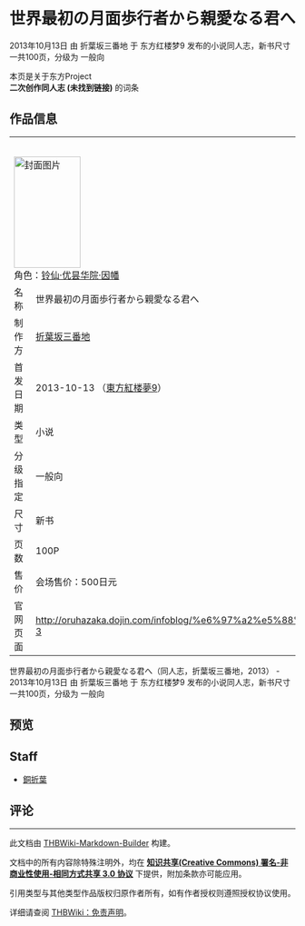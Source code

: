 # 世界最初の月面歩行者から親愛なる君へ

<!-- source html: G:\repos\THBWiki-Markdown-Builder\THBWikiMarkdown\Temp\main\9\93\ns0%3A%E4%B8%96%E7%95%8C%E6%9C%80%E5%88%9D%E3%81%AE%E6%9C%88%E9%9D%A2%E6%AD%A9%E8%A1%8C%E8%80%85%E3%81%8B%E3%82%89%E8%A6%AA%E6%84%9B%E3%81%AA%E3%82%8B%E5%90%9B%E3%81%B8.html -->

2013年10月13日 由 折葉坂三番地 于 东方红楼梦9 发布的小说同人志，新书尺寸一共100页，分级为 一般向

本页是关于东方Project  
 **二次创作同人志 (未找到链接)** 的词条
## 作品信息

<table><tbody><tr><th colspan="3">基本信息</th></tr><tr><td class="cover-artwork-mobile" colspan="2"><a href="./文件-世界最初の月面歩行者から親愛なる君へ封面.jpg.md" class="image" title="封面图片"><img alt="封面图片" src="https://upload.thwiki.cc/thumb/2/26/%E4%B8%96%E7%95%8C%E6%9C%80%E5%88%9D%E3%81%AE%E6%9C%88%E9%9D%A2%E6%AD%A9%E8%A1%8C%E8%80%85%E3%81%8B%E3%82%89%E8%A6%AA%E6%84%9B%E3%81%AA%E3%82%8B%E5%90%9B%E3%81%B8%E5%B0%81%E9%9D%A2.jpg/117px-%E4%B8%96%E7%95%8C%E6%9C%80%E5%88%9D%E3%81%AE%E6%9C%88%E9%9D%A2%E6%AD%A9%E8%A1%8C%E8%80%85%E3%81%8B%E3%82%89%E8%A6%AA%E6%84%9B%E3%81%AA%E3%82%8B%E5%90%9B%E3%81%B8%E5%B0%81%E9%9D%A2.jpg" decoding="async" loading="lazy" width="117" height="196" srcset="https://upload.thwiki.cc/thumb/2/26/%E4%B8%96%E7%95%8C%E6%9C%80%E5%88%9D%E3%81%AE%E6%9C%88%E9%9D%A2%E6%AD%A9%E8%A1%8C%E8%80%85%E3%81%8B%E3%82%89%E8%A6%AA%E6%84%9B%E3%81%AA%E3%82%8B%E5%90%9B%E3%81%B8%E5%B0%81%E9%9D%A2.jpg/175px-%E4%B8%96%E7%95%8C%E6%9C%80%E5%88%9D%E3%81%AE%E6%9C%88%E9%9D%A2%E6%AD%A9%E8%A1%8C%E8%80%85%E3%81%8B%E3%82%89%E8%A6%AA%E6%84%9B%E3%81%AA%E3%82%8B%E5%90%9B%E3%81%B8%E5%B0%81%E9%9D%A2.jpg 1.5x, https://upload.thwiki.cc/thumb/2/26/%E4%B8%96%E7%95%8C%E6%9C%80%E5%88%9D%E3%81%AE%E6%9C%88%E9%9D%A2%E6%AD%A9%E8%A1%8C%E8%80%85%E3%81%8B%E3%82%89%E8%A6%AA%E6%84%9B%E3%81%AA%E3%82%8B%E5%90%9B%E3%81%B8%E5%B0%81%E9%9D%A2.jpg/234px-%E4%B8%96%E7%95%8C%E6%9C%80%E5%88%9D%E3%81%AE%E6%9C%88%E9%9D%A2%E6%AD%A9%E8%A1%8C%E8%80%85%E3%81%8B%E3%82%89%E8%A6%AA%E6%84%9B%E3%81%AA%E3%82%8B%E5%90%9B%E3%81%B8%E5%B0%81%E9%9D%A2.jpg 2x" data-file-width="530" data-file-height="888"></a><div class="cover-char">角色：<a href="./铃仙·优昙华院·因幡.md" title="铃仙·优昙华院·因幡">铃仙·优昙华院·因幡</a></div></td>
</tr><tr><td class="label">名称</td><td colspan="2"> 世界最初の月面歩行者から親愛なる君へ </td></tr><tr><td class="label">制作方</td><td><a href="./折葉坂三番地.md" title="折葉坂三番地">折葉坂三番地</a></td><td class="cover-artwork" rowspan="7" style="min-width:196px;"><a href="./文件-世界最初の月面歩行者から親愛なる君へ封面.jpg.md" class="image" title="封面图片"><img alt="封面图片" src="https://upload.thwiki.cc/thumb/2/26/%E4%B8%96%E7%95%8C%E6%9C%80%E5%88%9D%E3%81%AE%E6%9C%88%E9%9D%A2%E6%AD%A9%E8%A1%8C%E8%80%85%E3%81%8B%E3%82%89%E8%A6%AA%E6%84%9B%E3%81%AA%E3%82%8B%E5%90%9B%E3%81%B8%E5%B0%81%E9%9D%A2.jpg/117px-%E4%B8%96%E7%95%8C%E6%9C%80%E5%88%9D%E3%81%AE%E6%9C%88%E9%9D%A2%E6%AD%A9%E8%A1%8C%E8%80%85%E3%81%8B%E3%82%89%E8%A6%AA%E6%84%9B%E3%81%AA%E3%82%8B%E5%90%9B%E3%81%B8%E5%B0%81%E9%9D%A2.jpg" decoding="async" loading="lazy" width="117" height="196" srcset="https://upload.thwiki.cc/thumb/2/26/%E4%B8%96%E7%95%8C%E6%9C%80%E5%88%9D%E3%81%AE%E6%9C%88%E9%9D%A2%E6%AD%A9%E8%A1%8C%E8%80%85%E3%81%8B%E3%82%89%E8%A6%AA%E6%84%9B%E3%81%AA%E3%82%8B%E5%90%9B%E3%81%B8%E5%B0%81%E9%9D%A2.jpg/175px-%E4%B8%96%E7%95%8C%E6%9C%80%E5%88%9D%E3%81%AE%E6%9C%88%E9%9D%A2%E6%AD%A9%E8%A1%8C%E8%80%85%E3%81%8B%E3%82%89%E8%A6%AA%E6%84%9B%E3%81%AA%E3%82%8B%E5%90%9B%E3%81%B8%E5%B0%81%E9%9D%A2.jpg 1.5x, https://upload.thwiki.cc/thumb/2/26/%E4%B8%96%E7%95%8C%E6%9C%80%E5%88%9D%E3%81%AE%E6%9C%88%E9%9D%A2%E6%AD%A9%E8%A1%8C%E8%80%85%E3%81%8B%E3%82%89%E8%A6%AA%E6%84%9B%E3%81%AA%E3%82%8B%E5%90%9B%E3%81%B8%E5%B0%81%E9%9D%A2.jpg/234px-%E4%B8%96%E7%95%8C%E6%9C%80%E5%88%9D%E3%81%AE%E6%9C%88%E9%9D%A2%E6%AD%A9%E8%A1%8C%E8%80%85%E3%81%8B%E3%82%89%E8%A6%AA%E6%84%9B%E3%81%AA%E3%82%8B%E5%90%9B%E3%81%B8%E5%B0%81%E9%9D%A2.jpg 2x" data-file-width="530" data-file-height="888"></a><div class="cover-char">角色：<a href="./铃仙·优昙华院·因幡.md" title="铃仙·优昙华院·因幡">铃仙·优昙华院·因幡</a></div></td>
</tr><tr><td class="label">首发日期</td><td>2013-10-13&#160;（<a href="/展会作品列表?e=%E4%B8%9C%E6%96%B9%E7%BA%A2%E6%A5%BC%E6%A2%A6%239">東方紅楼夢9</a>）</td></tr><tr><td class="label">类型</td><td>小说</td></tr><tr><td class="label">分级指定</td><td>一般向</td></tr><tr><td class="label">尺寸</td><td>新书</td></tr><tr><td class="label">页数</td><td>100P</td></tr><tr><td class="label">售价</td><td>会场售价：500日元</td></tr>
<tr><td class="label">官网页面</td><td colspan="2"><a rel="nofollow" class="external free" href="http://oruhazaka.dojin.com/infoblog/既刊情報/既刊／２０１３年/新刊詳細-3">http://oruhazaka.dojin.com/infoblog/%e6%97%a2%e5%88%8a%e6%83%85%e5%a0%b1/%e6%97%a2%e5%88%8a%ef%bc%8f%ef%bc%92%ef%bc%90%ef%bc%91%ef%bc%93%e5%b9%b4/%e6%96%b0%e5%88%8a%e8%a9%b3%e7%b4%b0-3</a></td></tr></tbody></table>

世界最初の月面歩行者から親愛なる君へ（同人志，折葉坂三番地，2013） - 2013年10月13日 由 折葉坂三番地 于 东方红楼梦9 发布的小说同人志，新书尺寸一共100页，分级为 一般向
## 预览
## Staff
- [銅折葉](./銅折葉.md)

## 评论




---

此文档由 [THBWiki-Markdown-Builder](https://github.com/Delsin-Yu/THBWiki-Markdown-Builder) 构建。

文档中的所有内容除特殊注明外，均在 [**知识共享(Creative Commons) 署名-非商业性使用-相同方式共享 3.0 协议**](https://creativecommons.org/licenses/by-sa/3.0/deed.zh-hans) 下提供，附加条款亦可能应用。

引用类型与其他类型作品版权归原作者所有，如有作者授权则遵照授权协议使用。

详细请查阅 [THBWiki：免责声明](https://thbwiki.cc/THBWiki:%E5%85%8D%E8%B4%A3%E5%A3%B0%E6%98%8E)。

